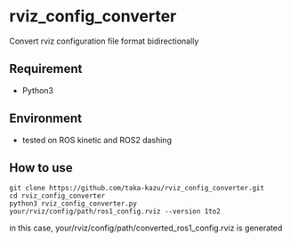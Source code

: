# rviz_config_converter
Convert rviz configuration file format bidirectionally

## Requirement
- Python3

## Environment
- tested on ROS kinetic and ROS2 dashing

## How to use
```
git clone https://github.com/taka-kazu/rviz_config_converter.git
cd rviz_config_converter
python3 rviz_config_converter.py your/rviz/config/path/ros1_config.rviz --version 1to2
```
in this case, your/rviz/config/path/converted_ros1_config.rviz is generated
